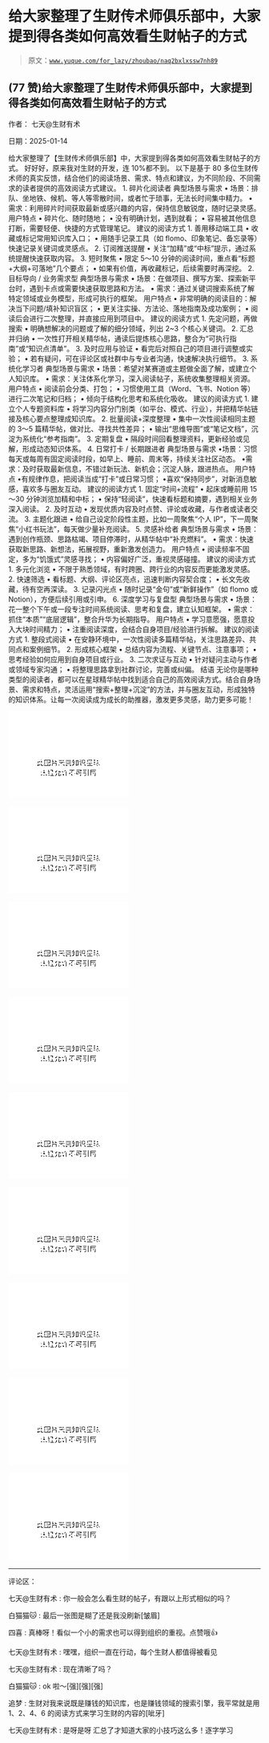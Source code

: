 # 给大家整理了生财传术师俱乐部中，大家提到得各类如何高效看生财帖子的方式

> 原文：[`www.yuque.com/for_lazy/zhoubao/naq2bxlxssw7nh89`](https://www.yuque.com/for_lazy/zhoubao/naq2bxlxssw7nh89)

## (77 赞)给大家整理了生财传术师俱乐部中，大家提到得各类如何高效看生财帖子的方式

作者： 七天@生财有术

日期：2025-01-14

给大家整理了【生财传术师俱乐部】中，大家提到得各类如何高效看生财帖子的方式。 好好好，原来我对生财的开发，连 10%都不到。
以下是基于 80 多位生财传术师的真实反馈，结合他们的阅读场景、需求、特点和建议，为不同阶段、不同需求的读者提供的高效阅读方式建议。 1. 碎片化阅读者
典型场景与需求 • 场景：排队、坐地铁、候机、等人等零散时间，或者忙于琐事，无法长时间集中精力。 •
需求：利用碎片时间获取最新或感兴趣的内容，保持信息敏锐度，随时记录灵感。 用户特点 • 碎片化、随时随地； • 没有明确计划，遇到就看； •
容易被其他信息打断，需要轻便、快捷的方式管理笔记。 建议的阅读方式 1. 善用移动端工具 • 收藏或标记常用知识库入口； • 用随手记录工具（如
flomo、印象笔记、备忘录等）快速记录关键词或灵感点。 2. 订阅推送提醒 • 关注“加精”或“中标”提示，通过系统提醒快速获取内容。 3. 短时聚焦
• 限定 5～10 分钟的阅读时间，重点看“标题+大纲+可落地”几个要点； • 如果有价值，再收藏标记，后续需要时再深挖。 2. 目标导向 / 业务需求型
典型场景与需求 • 场景：在做项目、撰写方案、探索新平台时，遇到卡点或需要快速获取思路和方法。 •
需求：通过关键词搜索系统了解特定领域或业务模型，形成可执行的框架。 用户特点 • 非常明确的阅读目的：解决当下问题/填补知识盲区； •
更关注实操、方法论、落地指南及成功案例； • 阅读后会进行二次整理，并直接应用到项目中。 建议的阅读方式 1. 先定问题，再做搜索 •
明确想解决的问题或了解的细分领域，列出 2~3 个核心关键词。 2. 汇总并归纳 •
一次性打开相关精华帖，通读后提炼核心思路，整合为“可执行指南”或“知识点清单”。 3. 及时应用与验证 • 看完后对照自己的项目进行调整或实验； •
若有疑问，可在评论区或社群中与专业者沟通，快速解决执行细节。 3. 系统化学习者 典型场景与需求 •
场景：希望对某赛道或主题做全面了解，或建立个人知识库。 • 需求：关注体系化学习，深入阅读帖子，系统收集整理相关资源。 用户特点 • 阅读前会分类、打包；
• 习惯使用工具（Word、飞书、Notion 等）进行二次笔记和归档； • 倾向于结构化思考和系统化吸收。 建议的阅读方式 1. 建立个人专题资料库 •
将学习内容分门别类（如平台、模式、行业），并把精华帖链接及核心要点整理成知识库。 2. 批量阅读+深度整理 • 集中一次性阅读相同主题的 3～5
篇精华帖，做对比、寻找共性差异； • 输出“思维导图”或“笔记文档”，沉淀为系统化“参考指南”。 3. 定期复盘 •
隔段时间回看整理资料，更新经验或见解，形成动态知识体系。 4. 日常打卡 / 长期跟进者 典型场景与需求
•场景：习惯每天或每周有固定阅读时段，如早上、睡前、周末等，持续关注社区动态。 •需求：及时获取最新信息，不错过新玩法、新机会；沉淀人脉，跟进热点。
用户特点 •有规律作息，把阅读当成“打卡”或日常习惯； •喜欢“保持同步”，对新消息敏感，喜欢多与圈友互动。 建议的阅读方式 1. 固定“时间+流程” •
起床或睡前用 15～30 分钟浏览加精和中标； • 保持“轻阅读”，快速看标题和摘要，遇到相关业务深入阅读。 2. 及时互动 •
发现优质内容及时点赞、评论或收藏，与作者或读者交流。 3. 主题化跟进 • 给自己设定阶段性主题，比如一周聚焦“个人
IP”，下一周聚焦“小红书玩法”，每天做少量补充阅读。 5. 灵感补给者 典型场景与需求 •
场景：遇到创作瓶颈、思路枯竭、项目停滞时，从精华帖中“补充燃料”。 • 需求：快速获取新思路、新想法，拓展视野，重新激发创造力。 用户特点 •
阅读频率不固定，多为“饥饿式”灵感寻找； • 内容偏好广泛，重视灵感碰撞。 建议的阅读方式 1. 多元化浏览 •
不限于熟悉领域，有时跨圈、跨行业的内容反而更能激发灵感。 2. 快速筛选 • 看标题、大纲、评论区亮点，迅速判断内容契合度； •
长文先收藏，待有空再深读。 3. 记录闪光点 • 随时记录“金句”或“新鲜操作”（如 flomo 或 Notion），方便后续引用或引申。 6. 深度学习与复盘型 典型场景与需求 • 场景：花一整个下午或一段专注时间系统阅读、思考和复盘，建立认知框架。 •
需求：抓住“本质”“底层逻辑”，整合升华为长期指导。 用户特点 • 学习意愿强，愿意投入大块时间精力； • 注重阅读深度，会结合自身项目/经验进行拆解。
建议的阅读方式 1. 整段式阅读 • 在安静环境中，一次性阅读多篇精华帖，关注思路差异、共同点和案例细节。 2. 形成核心框架 •
总结内容为流程、关键节点、注意事项； • 思考经验如何应用到自身项目或行业。 3. 二次求证与互动 • 针对疑问主动与作者或领域专家沟通； •
将整理思路拿到社群讨论，完善或纠偏。 结语
无论你是哪种类型的阅读者，都可以在星球精华帖中找到适合自己的高效阅读方式。结合自身场景、需求和特点，灵活运用“搜索+整理+沉淀”的方法，并与圈友互动，形成独特的知识体系。让每一次阅读成为成长的助推器，激发更多灵感，助力更多可能！

![](img/ef61a757a20de2a869cbe5795f9581b8.png "None")

![](img/2ba448655a36cc0d97ecd53cd5bf4b3f.png "None")

![](img/f881ed8489ebef545d504e6fe744c285.png "None")

![](img/f7d820ba67e151d47f8e7593f44d2b1f.png "None")

![](img/7ce9c152e832a5bd71799d0a6f1148b8.png "None")

![](img/a38c26501f227df3b4e70b2153f019d6.png "None")

![](img/34948938ce91b55a7ea60ca572a8e3eb.png "None")

![](img/d046b804bde17b096f4f2ca13babc09e.png "None")

![](img/3fab3008cc4c87fc2e3e60b57e303572.png "None")

* * *

评论区：

七天@生财有术 : 你一般会怎么看生财的帖子，有跟以上形式相似的吗？

白猫猫🐱 : 最后一张图是糊了还是我没刷新[皱眉]

四喜 : 真棒呀！看似一个小的需求也可以得到组织的重视。点赞哦👍

七天@生财有术 : 嘿嘿，组织一直在行动，每个生财人都值得被看见

七天@生财有术 : 现在清晰了吗？

白猫猫🐱 : ok 啦～[强][强][强]

追梦 : 生财对我来说既是赚钱的知识库，也是赚钱领域的搜索引擎，我平常就是用 1、2、4、6 的阅读方式来学习生财的内容的[呲牙]

七天@生财有术 : 是呀是呀 汇总了才知道大家的小技巧这么多！逐字学习